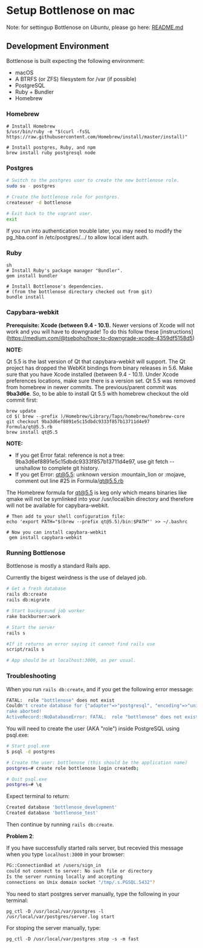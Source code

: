 # Setup Bottlenose on mac

Note: for settingup Bottlenose on *Ubuntu*, please go here: [README.md](https://github.com/CodeGrade/bottlenose/blob/master/README.md)

## Development Environment

Bottlenose is built expecting the following environment:

  * macOS
  * A BTRFS (or ZFS) filesystem for /var (if possible)
  * PostgreSQL
  * Ruby + Bundler
  * Homebrew
  
### Homebrew

```	
# Install Homebrew
$/usr/bin/ruby -e "$(curl -fsSL https://raw.githubusercontent.com/Homebrew/install/master/install)"

# Install postgres, Ruby, and npm 
brew install ruby postgresql node
```

### Postgres

```sh
# Switch to the postgres user to create the new bottlenose role.
sudo su - postgres

# Create the bottlenose role for postgres.
createuser -d bottlenose

# Exit back to the vagrant user.
exit
```

If you run into authentication trouble later, you may need to modify
the pg_hba.conf in /etc/postgres/.../ to allow local ident auth.

### Ruby

```
sh
# Install Ruby's package manager "Bundler".
gem install bundler

# Install Bottlenose's dependencies.
# (from the bottlenose directory checked out from git)
bundle install
```
### Capybara-webkit

**Prerequisite: Xcode (between 9.4 - 10.1).** Newer versions of Xcode will not work and you will have to downgrade! To do this follow these [instructions] (https://medium.com/@tseboho/how-to-downgrade-xcode-4359df5158d5)

**NOTE:** 

Qt 5.5 is the last version of Qt that capybara-webkit will support. The Qt project has dropped the WebKit bindings from binary releases in 5.6. Make sure that you have Xcode installed (between 9.4 - 10.1). Under Xcode preferences locations, make sure there is a version set. Qt 5.5 was removed from homebrew in newer commits. The previous/parent commit was **9ba3d6e**. So, to be able to install Qt 5.5 with homebrew checkout the old commit first:

```
brew update
cd $( brew --prefix )/Homebrew/Library/Taps/homebrew/homebrew-core
git checkout 9ba3d6ef8891e5c15dbdc9333f857b13711d4e97 Formula/qt@5.5.rb
brew install qt@5.5
```
**NOTE:**  

- If you get Error fatal: reference is not a tree: 9ba3d6ef8891e5c15dbdc9333f857b13711d4e97, use git fetch --unshallow to complete git history.
- If you get Error: qt@5.5: unknown version :mountain_lion or :mojave, comment out line #25 in Formula/qt@5.5.rb

The Homebrew formula for qt@5.5 is keg only which means binaries like qmake will not be symlinked into your /usr/local/bin directory and therefore will not be available for capybara-webkit.
```
# Then add to your shell configuration file:
echo 'export PATH="$(brew --prefix qt@5.5)/bin:$PATH"' >> ~/.bashrc	

# Now you can install capybara-webkit
 gem install capybara-webkit
```
 
### Running Bottlenose

Bottlenose is mostly a standard Rails app.

Currently the bigest weirdness is the use of delayed job.

```sh
# Get a fresh database
rails db:create
rails db:migrate

# Start background job worker
rake backburner:work

# Start the server
rails s

#If it returns an error saying it cannot find rails use
script/rails s

# App should be at localhost:3000, as per usual.
```

### Troubleshooting

When you run `rails db:create`, and if you get the following error message:

```sh
FATAL:  role "bottlenose" does not exist
Couldn't create database for {"adapter"=>"postgresql", "encoding"=>"unicode", "database"=>"bottlenose_development", "pool"=>5, "username"=>"bottlenose", "password"=>nil}
rake aborted!
ActiveRecord::NoDatabaseError: FATAL:  role "bottlenose" does not exist
```

You will need to create the user (AKA "role") inside PostgreSQL using psql.exe:

```sh
# Start psql.exe
$ psql -d postgres

# Create the user: bottlenose (this should be the application name)
postgres=# create role bottlenose login createdb;

# Quit psql.exe
postgres=# \q
```

Expect terminal to return:

```sh
Created database 'bottlenose_development'
Created database 'bottlenose_test'
```

Then continue by running `rails db:create`.



**Problem 2**:

If you have successfully started rails server, but recevied this message when you type `localhost:3000` in your browser:

```sh
PG::ConnectionBad at /users/sign_in
could not connect to server: No such file or directory
Is the server running locally and accepting
connections on Unix domain socket "/tmp/.s.PGSQL.5432"?
```

You need to start postgres server manually, type the following in your terminal:

```
pg_ctl -D /usr/local/var/postgres -l /usr/local/var/postgres/server.log start

```

For stoping the server manually, type:

```
pg_ctl -D /usr/local/var/postgres stop -s -m fast

```

